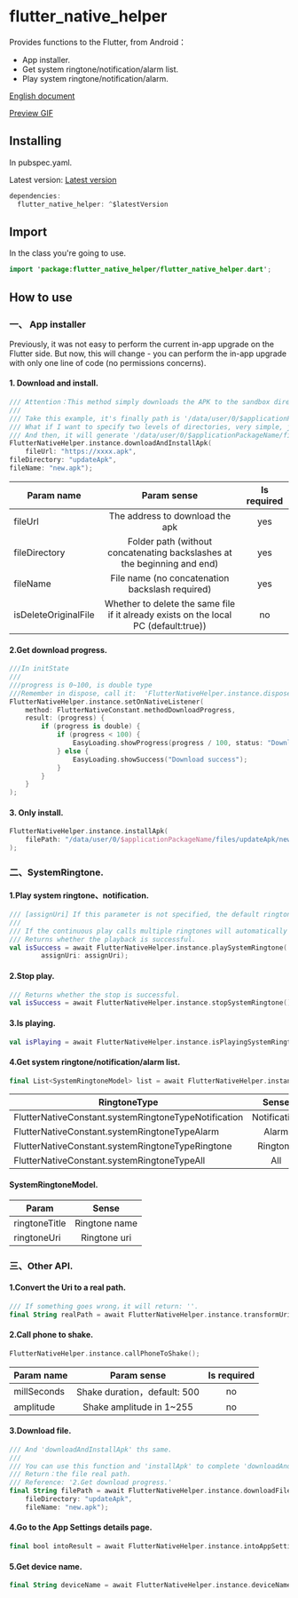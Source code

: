 # flutter_native_helper

Provides functions to the Flutter, from Android：

* App installer.
* Get system ringtone/notification/alarm list.
* Play system ringtone/notification/alarm.

[English document](https://github.com/gfslx999/flutter_native_helper/blob/master/example/README.md)

[Preview GIF](https://github.com/gfslx999/flutter_native_helper/blob/master/example/PREVIEW.md)

## Installing

In pubspec.yaml.

Latest version: [Latest version](https://pub.flutter-io.cn/packages/flutter_native_helper/install)

```kotlin
dependencies:
  flutter_native_helper: ^$latestVersion
```

## Import

In the class you're going to use.

```kotlin
import 'package:flutter_native_helper/flutter_native_helper.dart';
```

## How to use

### 一、 App installer

Previously, it was not easy to perform the current in-app upgrade on the Flutter side. 
But now, this will change - you can perform the in-app upgrade with only one line of code (no permissions concerns).

#### 1. Download and install.

```kotlin
/// Attention：This method simply downloads the APK to the sandbox directory.
///
/// Take this example, it's finally path is '/data/user/0/$applicationPackageName/files/updateApk/new.apk'.
/// What if I want to specify two levels of directories, very simple, just set [fileDirectory] to 'updateApk/second'.
/// And then, it will generate '/data/user/0/$applicationPackageName/files/updateApk/second/new.apk'.
FlutterNativeHelper.instance.downloadAndInstallApk(
    fileUrl: "https://xxxx.apk",
fileDirectory: "updateApk",
fileName: "new.apk");
```

| Param name | Param sense | Is required |
| ------ | :------: | :------: |
| fileUrl | The address to download the apk | yes |
| fileDirectory | Folder path (without concatenating backslashes at the beginning and end) | yes |
| fileName | File name (no concatenation backslash required) | yes |
| isDeleteOriginalFile | Whether to delete the same file if it already exists on the local PC (default:true)) | no |

#### 2.Get download progress.

```kotlin
///In initState
///
///progress is 0~100, is double type
///Remember in dispose, call it:  'FlutterNativeHelper.instance.disposeNativeListener();'
FlutterNativeHelper.instance.setOnNativeListener(
    method: FlutterNativeConstant.methodDownloadProgress,
    result: (progress) {
        if (progress is double) {
            if (progress < 100) {
                EasyLoading.showProgress(progress / 100, status: "Downloading");
            } else {
                EasyLoading.showSuccess("Download success");
            }
        }
    }
);
```

#### 3. Only install.

```kotlin
FlutterNativeHelper.instance.installApk(
    filePath: "/data/user/0/$applicationPackageName/files/updateApk/new.apk"
);
```

### 二、SystemRingtone.

#### 1.Play system ringtone、notification.

```kotlin
/// [assignUri] If this parameter is not specified, the default ringtone is played
///
/// If the continuous play calls multiple ringtones will automatically interrupt the last one.
/// Returns whether the playback is successful.
val isSuccess = await FlutterNativeHelper.instance.playSystemRingtone(
        assignUri: assignUri);
```

#### 2.Stop play.

```kotlin
/// Returns whether the stop is successful.
val isSuccess = await FlutterNativeHelper.instance.stopSystemRingtone();
```

#### 3.Is playing.

```kotlin
val isPlaying = await FlutterNativeHelper.instance.isPlayingSystemRingtone();
 ```

#### 4.Get system ringtone/notification/alarm list.
```kotlin
final List<SystemRingtoneModel> list = await FlutterNativeHelper.instance.getSystemRingtoneList(FlutterNativeConstant.systemRingtoneTypeNotification);
 ```
| RingtoneType | Sense |
| ------ | :------: |
| FlutterNativeConstant.systemRingtoneTypeNotification | Notification |
| FlutterNativeConstant.systemRingtoneTypeAlarm | Alarm |
| FlutterNativeConstant.systemRingtoneTypeRingtone | Ringtone |
| FlutterNativeConstant.systemRingtoneTypeAll | All |

#### SystemRingtoneModel.

| Param | Sense |
| ------ | :------: |
| ringtoneTitle | Ringtone name |
| ringtoneUri | Ringtone uri |

### 三、Other API.

#### 1.Convert the Uri to a real path.

```kotlin
/// If something goes wrong，it will return: ''.
final String realPath = await FlutterNativeHelper.instance.transformUriToRealPath(String? targetUri);
```

#### 2.Call phone to shake.

```kotlin
FlutterNativeHelper.instance.callPhoneToShake();
```

| Param name | Param sense | Is required |
| ------ | :------: | :------: |
| millSeconds | Shake duration，default: 500 | no |
| amplitude | Shake amplitude in 1~255 | no |

#### 3.Download file.

```kotlin
/// And 'downloadAndInstallApk' ths same. 
/// 
/// You can use this function and 'installApk' to complete 'downloadAndInstallApk'.
/// Return：the file real path.
/// Reference: '2.Get download progress.'
final String filePath = await FlutterNativeHelper.instance.downloadFile(fileUrl: "https://xxxx.apk",
    fileDirectory: "updateApk",
    fileName: "new.apk");
```

#### 4.Go to the App Settings details page.

```kotlin
final bool intoResult = await FlutterNativeHelper.instance.intoAppSettingDetail();
```

#### 5.Get device name.

```kotlin
final String deviceName = await FlutterNativeHelper.instance.deviceName;
```
